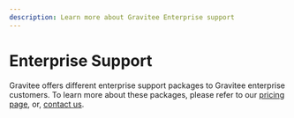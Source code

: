 ```yaml
---
description: Learn more about Gravitee Enterprise support
---
```


# Enterprise Support

Gravitee offers different enterprise support packages to Gravitee enterprise customers. To learn more about these packages, please refer to our [pricing page](https://www.gravitee.io/pricing), or, [contact us](https://www.gravitee.io/contact-us).&#x20;
